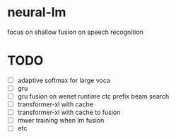 # neural-lm
focus on shallow fusion on speech recognition

# TODO
- [ ] adaptive softmax for large voca
- [ ] gru 
- [ ] gru fusion on wenet runtime ctc prefix beam search
- [ ] transformer-xl with cache
- [ ] transformer-xl with cache to fusion 
- [ ] mwer training when lm fusion 
- [ ] etc
